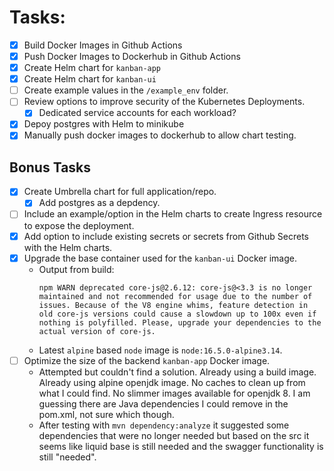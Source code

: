 # Tasks:
- [x] Build Docker Images in Github Actions
- [x] Push Docker Images to Dockerhub in Github Actions
- [x] Create Helm chart for `kanban-app`
- [x] Create Helm chart for `kanban-ui`
- [ ] Create example values in the `/example_env` folder.
- [ ] Review options to improve security of the Kubernetes Deployments.
  - [x] Dedicated service accounts for each workload?
- [x] Depoy postgres with Helm to minikube
- [x] Manually push docker images to dockerhub to allow chart testing.
## Bonus Tasks
- [x] Create Umbrella chart for full application/repo.
  - [x] Add postgres as a depdency.
- [ ] Include an example/option in the Helm charts to create Ingress resource to expose the deployment.
- [x] Add option to include existing secrets or secrets from Github Secrets with the Helm charts.
- [x] Upgrade the base container used for the `kanban-ui` Docker image.
  - Output from build:
    ```
    npm WARN deprecated core-js@2.6.12: core-js@<3.3 is no longer maintained and not recommended for usage due to the number of issues. Because of the V8 engine whims, feature detection in old core-js versions could cause a slowdown up to 100x even if nothing is polyfilled. Please, upgrade your dependencies to the actual version of core-js.
    ```
  - Latest `alpine` based `node` image is `node:16.5.0-alpine3.14`.
- [ ] Optimize the size of the backend `kanban-app` Docker image.
  - Attempted but couldn't find a solution. Already using a build image. Already using alpine openjdk image. No caches to clean up from what I could find. No slimmer images available for openjdk 8. I am guessing there are Java dependencies I could remove in the pom.xml, not sure which though.
  - After testing with `mvn dependency:analyze` it suggested some dependencies that were no longer needed but based on the src it seems like liquid base is still needed and the swagger functionality is still "needed".
